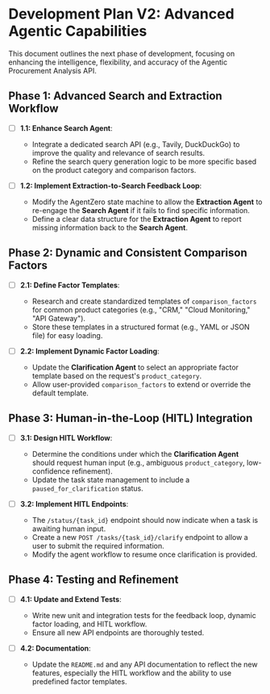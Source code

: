 # Development Plan V2: Advanced Agentic Capabilities

This document outlines the next phase of development, focusing on enhancing the intelligence, flexibility, and accuracy of the Agentic Procurement Analysis API.

## Phase 1: Advanced Search and Extraction Workflow

*   [ ] **1.1: Enhance Search Agent**:
    *   Integrate a dedicated search API (e.g., Tavily, DuckDuckGo) to improve the quality and relevance of search results.
    *   Refine the search query generation logic to be more specific based on the product category and comparison factors.

*   [ ] **1.2: Implement Extraction-to-Search Feedback Loop**:
    *   Modify the AgentZero state machine to allow the **Extraction Agent** to re-engage the **Search Agent** if it fails to find specific information.
    *   Define a clear data structure for the **Extraction Agent** to report missing information back to the **Search Agent**.

## Phase 2: Dynamic and Consistent Comparison Factors

*   [ ] **2.1: Define Factor Templates**:
    *   Research and create standardized templates of `comparison_factors` for common product categories (e.g., "CRM," "Cloud Monitoring," "API Gateway").
    *   Store these templates in a structured format (e.g., YAML or JSON file) for easy loading.

*   [ ] **2.2: Implement Dynamic Factor Loading**:
    *   Update the **Clarification Agent** to select an appropriate factor template based on the request's `product_category`.
    *   Allow user-provided `comparison_factors` to extend or override the default template.

## Phase 3: Human-in-the-Loop (HITL) Integration

*   [ ] **3.1: Design HITL Workflow**:
    *   Determine the conditions under which the **Clarification Agent** should request human input (e.g., ambiguous `product_category`, low-confidence refinement).
    *   Update the task state management to include a `paused_for_clarification` status.

*   [ ] **3.2: Implement HITL Endpoints**:
    *   The `/status/{task_id}` endpoint should now indicate when a task is awaiting human input.
    *   Create a new `POST /tasks/{task_id}/clarify` endpoint to allow a user to submit the required information.
    *   Modify the agent workflow to resume once clarification is provided.

## Phase 4: Testing and Refinement

*   [ ] **4.1: Update and Extend Tests**:
    *   Write new unit and integration tests for the feedback loop, dynamic factor loading, and HITL workflow.
    *   Ensure all new API endpoints are thoroughly tested.

*   [ ] **4.2: Documentation**:
    *   Update the `README.md` and any API documentation to reflect the new features, especially the HITL workflow and the ability to use predefined factor templates. 
